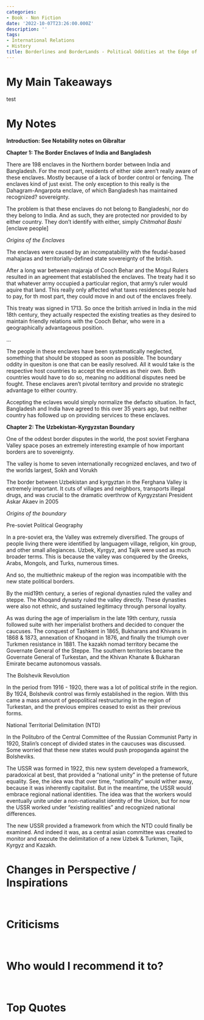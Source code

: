 ```yaml
---
categories:
- Book - Non Fiction
date: '2022-10-07T23:26:00.000Z'
description: ''
tags:
- International Relations
- History
title: Borderlines and BorderLands - Political Oddities at the Edge of the Nation-State
---
```

# My Main Takeaways

test

# My Notes

**Introduction: See Notability notes on Gibraltar**

**Chapter 1: The Border Enclaves of India and Bangladesh**

There are 198 enclaves in the Northern border between India and Bangladesh. For the most part, residents of either side aren’t really aware of these enclaves. Mostly because of a lack of border control or fencing. The enclaves kind of just exist. The only exception to this really is the Dahagram-Angarpota enclave, of which Bangladesh has maintained recognized? sovereignty.

The problem is that these enclaves do not belong to Bangladeshi, nor do they belong to India. And as such, they are protected nor provided to by either country. They don’t identify with either, simply *Chitmahal Bashi* [enclave people]

*Origins of the Enclaves*

The enclaves were caused by an incompatability with the feudal-based mahajaras and territorially-defined state sovereignty of the british. 

After a long war between majaraja of Cooch Behar and the Mogul Rulers resulted in an agreement that established the enclaves. The treaty had it so that whatever army occupied a particular region, that army’s ruler would aquire that land. This really only affected what taxes residences people had to pay, for th most part, they could move in and out of the enclaves freely.

This treaty was signed in 1713. So once the british arrived in India in the mid 18th century, they actually respected the existing treaties as they desired to maintain friendly relations with the Cooch Behar, who were in a geographically advantageous position.

…

The people in these enclaves have been systematically neglected, something that should be stopped as soon as possible. The boundary oddity in quesiton is one that can be easily resolved. All it would take is the respective host countries to accept the enclaves as their own. Both countries would have to do so, meaning no additional disputes need be fought. These enclaves aren’t pivotal territory and provide no strategic advantage to either country. 

Accepting the eclaves would simply normalize the defacto situation. In fact, Bangladesh and India have agreed to this over 35 years ago, but neither country has followed up on providing services to these enclaves.

**Chapter 2: The Uzbekistan-Kyrgyzstan Boundary**

One of the oddest border disputes in the world, the post soviet Ferghana Valley space poses an extremely interesting example of how important borders are to sovereignty. 

The valley is home to seven internationally recognized enclaves, and two of the worlds largest, Sokh and Vorukh

The border between Uzbekistan and kyrgyztan in the Ferghana Valley is extremely important. It cuts of villages and neighbors, transports illegal drugs, and was crucial to the dramatic overthrow of Kyrgyzstani President Askar Akaev in 2005

*Origins of the boundary*

Pre-soviet Political Geography

In a pre-soviet era, the Valley was extremely diversified. The groups of people living there were identified by languagem village, religion, kin group, and other small allegiances. Uzbek, Kyrgyz, and Tajik were used as much broader terms. This is because the valley was conquered by the Greeks, Arabs, Mongols, and Turks, numerous times.

And so, the multiethnic makeup of the region was incompatible with the new state political borders.

By the mid19th century, a series of regional dynasties ruled the valley and steppe. The Khoqand dynasty ruled the valley directly. These dynasties were also not ethnic, and sustained legitimacy through personal loyalty.

As was during the age of imperialism in the late 19th century, russia followed suite with her imperialist brothers and decided to conquer the caucuses. The conquest of Tashkent in 1865, Bukharans and Khivans in 1868 & 1873, annexation of Khoqand in 1876, and finally the triumph over Turkmen resistance in 1881. The kazakh nomad territory became the Governate General of the Steppe. The southern territories became the Governate General of Turkestan, and the Khivan Khanate & Bukharan Emirate became autonomous vassals.

The Bolshevik Revolution

In the period from 1916 - 1920, there was a lot of political strife in the region. By 1924, Bolshevik control was firmly established in the region. With this came a mass amount of geopolitical restructuring in the region of Turkestan, and the previous empires ceased to exist as their previous forms.

National Territorial Delimitation (NTD)

In the Politubro of the Central Committee of the Russian Communist Party in 1920, Stalin’s concept of divided states in the caucuses was discussed. Some worried that these new states would push propoganda against the Bolsheviks.

The USSR was formed in 1922, this new system developed a framework, paradoxical at best, that provided a “national unity” in the pretense of future equality. See, the idea was that over time, “nationality” would wither away, because it was inherently capitalist. But in the meantime, the USSR would embrace regional national identities. The idea was that the workers would eventually unite under a non-nationalist identity of the Union, but for now the USSR worked under “existing realities” and recognized national differences.

The new USSR provided a framework from which the NTD could finally be examined. And indeed it was, as a central asian committee was created to monitor and execute the delimitation of a new Uzbek & Turkmen, Tajik, Kyrgyz and Kazakh.

# Changes in Perspective / Inspirations 

<br/>

# Criticisms

<br/>

# Who would I recommend it to?

<br/>

# Top Quotes

<br/>

<br/>

